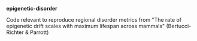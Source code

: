 **epigenetic-disorder**

Code relevant to reproduce regional disorder metrics from "The rate of epigenetic drift scales with maximum lifespan across mammals" (Bertucci-Richter & Parrott)
